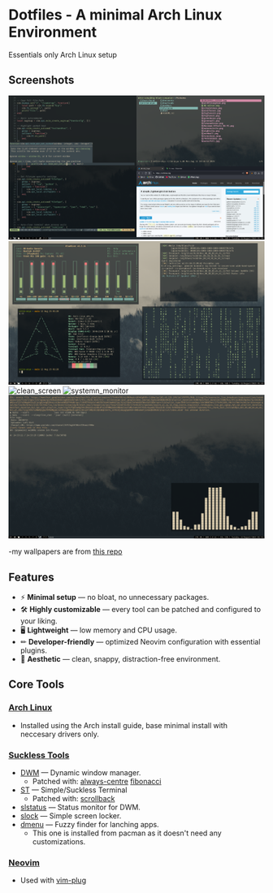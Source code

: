 # Dotfiles - A minimal Arch Linux Environment
Essentials only Arch Linux setup

## Screenshots

![tiling_mode](.screenshots/tiling.png)
![floating_mode](.screenshots/floating.png)
![clean_screen](.screenshots/blankdesktop.png)
![systemn_monitor](.screenshots/btop.png)
![music_screen](.screenshots/music.png)

-my wallpapers are from [this repo](https://github.com/Apeiros-46B/everforest-walls.git)

## Features

- ⚡ **Minimal setup** — no bloat, no unnecessary packages.
- 🛠 **Highly customizable** — every tool can be patched and configured to your liking.
- 🖥 **Lightweight** — low memory and CPU usage.
- ✏  **Developer-friendly** — optimized Neovim configuration with essential plugins.
- 🎨 **Aesthetic** — clean, snappy, distraction-free environment.

## Core Tools

### [Arch Linux](https://archlinux.org/)
- Installed using the Arch install guide, base minimal install with neccesary drivers only.

### [Suckless Tools](https://suckless.org/)
- [DWM](https://dwm.suckless.org/) — Dynamic window manager.
    - Patched with: [always-centre](https://dwm.suckless.org/patches/alwayscenter/) [fibonacci](https://dwm.suckless.org/patches/fibonacci/)
- [ST](https://st.suckless.org/) — Simple/Suckless Terminal
    - Patched with: [scrollback](https://st.suckless.org/patches/scrollback/)
- [slstatus](https://tools.suckless.org/slstatus/) — Status monitor for DWM.
- [slock](https://tools.suckless.org/slock/) — Simple screen locker.
- [dmenu](https://tools.suckless.org/dmenu/) — Fuzzy finder for lanching apps.
    - This one is installed from pacman as it doesn't need any customizations.

### [Neovim](https://github.com/neovim/neovim)
- Used with [vim-plug](https://github.com/junegunn/vim-plug)

